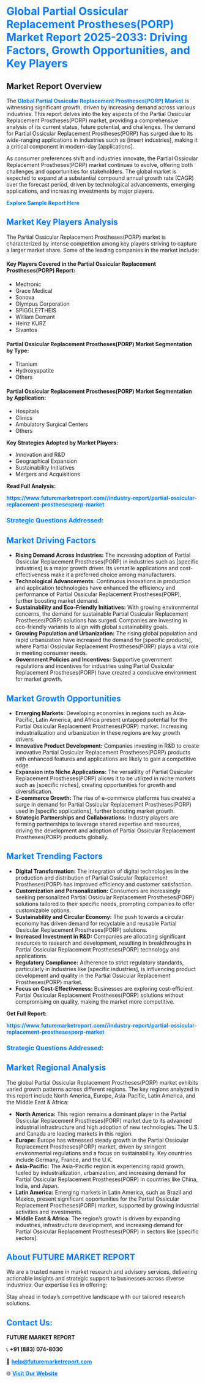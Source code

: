 <h1 style="color: #007BFF;">Global Partial Ossicular Replacement Prostheses(PORP) Market Report 2025-2033: Driving Factors, Growth Opportunities, and Key Players</h1>

<section id="overview">
<h2>Market Report Overview</h2>
<p>The <a href="https://www.futuremarketreport.com//industry-report/partial-ossicular-replacement-prosthesesporp-market" style="color: #007BFF; text-decoration: none;"><strong>Global Partial Ossicular Replacement Prostheses(PORP) Market</strong></a> is witnessing significant growth, driven by increasing demand across various industries. This report delves into the key aspects of the Partial Ossicular Replacement Prostheses(PORP) market, providing a comprehensive analysis of its current status, future potential, and challenges. The demand for Partial Ossicular Replacement Prostheses(PORP) has surged due to its wide-ranging applications in industries such as [insert industries], making it a critical component in modern-day [applications].</p>
<p>As consumer preferences shift and industries innovate, the Partial Ossicular Replacement Prostheses(PORP) market continues to evolve, offering both challenges and opportunities for stakeholders. The global market is expected to expand at a substantial compound annual growth rate (CAGR) over the forecast period, driven by technological advancements, emerging applications, and increasing investments by major players.</p>
</section>

<section id="overview">
<p><a href="https://www.futuremarketreport.com//request-sample/reportId=77753" style="color: #007BFF; text-decoration: none;"><strong>Explore Sample Report Here</strong></a></p>
</section>

<section id="key-players">
<h2 style="color: #007BFF;">Market Key Players Analysis</h2>
<p>The Partial Ossicular Replacement Prostheses(PORP) market is characterized by intense competition among key players striving to capture a larger market share. Some of the leading companies in the market include:</p>
<h4>Key Players Covered in the Partial Ossicular Replacement Prostheses(PORP) Report:</h4>
<ul><li>Medtronic</li><li>Grace Medical</li><li>Sonova</li><li>Olympus Corporation</li><li>SPIGGLE?THEIS</li><li>William Demant</li><li>Heinz KURZ</li><li>Sivantos</li></ul>
<h4>Partial Ossicular Replacement Prostheses(PORP) Market Segmentation by Type:</h4>
<ul><li>Titanium</li><li>Hydroxyapatite</li><li>Others</li></ul>

<h4>Partial Ossicular Replacement Prostheses(PORP) Market Segmentation by Application:</h4>
<ul><li>Hospitals</li><li>Clinics</li><li>Ambulatory Surgical Centers</li><li>Others</li></ul>
<p><strong>Key Strategies Adopted by Market Players:</strong></p>
<ul>
<li>Innovation and R&D</li>
<li>Geographical Expansion</li>
<li>Sustainability Initiatives</li>
<li>Mergers and Acquisitions</li>
</ul>
</section>

<section>
<p><strong>Read Full Analysis: </strong></p><a href="https://www.futuremarketreport.com//industry-report/partial-ossicular-replacement-prosthesesporp-market" style="color: #007BFF; text-decoration: none;"><strong>https://www.futuremarketreport.com//industry-report/partial-ossicular-replacement-prosthesesporp-market</strong></a>
<h3 style="color: #007BFF;">Strategic Questions Addressed:</h3>
</section>

<section id="driving-factors">
<h2 style="color: #007BFF;">Market Driving Factors</h2>
<ul>
<li><strong>Rising Demand Across Industries:</strong> The increasing adoption of Partial Ossicular Replacement Prostheses(PORP) in industries such as [specific industries] is a major growth driver. Its versatile applications and cost-effectiveness make it a preferred choice among manufacturers.</li>
<li><strong>Technological Advancements:</strong> Continuous innovations in production and application technologies have enhanced the efficiency and performance of Partial Ossicular Replacement Prostheses(PORP), further boosting market demand.</li>
<li><strong>Sustainability and Eco-Friendly Initiatives:</strong> With growing environmental concerns, the demand for sustainable Partial Ossicular Replacement Prostheses(PORP) solutions has surged. Companies are investing in eco-friendly variants to align with global sustainability goals.</li>
<li><strong>Growing Population and Urbanization:</strong> The rising global population and rapid urbanization have increased the demand for [specific products], where Partial Ossicular Replacement Prostheses(PORP) plays a vital role in meeting consumer needs.</li>
<li><strong>Government Policies and Incentives:</strong> Supportive government regulations and incentives for industries using Partial Ossicular Replacement Prostheses(PORP) have created a conducive environment for market growth.</li>
</ul>
</section>

<section id="growth-opportunities">
<h2 style="color: #007BFF;">Market Growth Opportunities</h2>
<ul>
<li><strong>Emerging Markets:</strong> Developing economies in regions such as Asia-Pacific, Latin America, and Africa present untapped potential for the Partial Ossicular Replacement Prostheses(PORP) market. Increasing industrialization and urbanization in these regions are key growth drivers.</li>
<li><strong>Innovative Product Development:</strong> Companies investing in R&D to create innovative Partial Ossicular Replacement Prostheses(PORP) products with enhanced features and applications are likely to gain a competitive edge.</li>
<li><strong>Expansion into Niche Applications:</strong> The versatility of Partial Ossicular Replacement Prostheses(PORP) allows it to be utilized in niche markets such as [specific niches], creating opportunities for growth and diversification.</li>
<li><strong>E-commerce Growth:</strong> The rise of e-commerce platforms has created a surge in demand for Partial Ossicular Replacement Prostheses(PORP) used in [specific applications], further boosting market growth.</li>
<li><strong>Strategic Partnerships and Collaborations:</strong> Industry players are forming partnerships to leverage shared expertise and resources, driving the development and adoption of Partial Ossicular Replacement Prostheses(PORP) products globally.</li>
</ul>
</section>

<section id="trending-factors">
<h2 style="color: #007BFF;">Market Trending Factors</h2>
<ul>
<li><strong>Digital Transformation:</strong> The integration of digital technologies in the production and distribution of Partial Ossicular Replacement Prostheses(PORP) has improved efficiency and customer satisfaction.</li>
<li><strong>Customization and Personalization:</strong> Consumers are increasingly seeking personalized Partial Ossicular Replacement Prostheses(PORP) solutions tailored to their specific needs, prompting companies to offer customizable options.</li>
<li><strong>Sustainability and Circular Economy:</strong> The push towards a circular economy has driven demand for recyclable and reusable Partial Ossicular Replacement Prostheses(PORP) solutions.</li>
<li><strong>Increased Investment in R&D:</strong> Companies are allocating significant resources to research and development, resulting in breakthroughs in Partial Ossicular Replacement Prostheses(PORP) technology and applications.</li>
<li><strong>Regulatory Compliance:</strong> Adherence to strict regulatory standards, particularly in industries like [specific industries], is influencing product development and quality in the Partial Ossicular Replacement Prostheses(PORP) market.</li>
<li><strong>Focus on Cost-Effectiveness:</strong> Businesses are exploring cost-efficient Partial Ossicular Replacement Prostheses(PORP) solutions without compromising on quality, making the market more competitive.</li>
</ul>
</section>

<section>
<p><strong>Get Full Report: </strong></p><a href="https://www.futuremarketreport.com//industry-report/partial-ossicular-replacement-prosthesesporp-market" style="color: #007BFF; text-decoration: none;"><strong>https://www.futuremarketreport.com//industry-report/partial-ossicular-replacement-prosthesesporp-market</strong></a>
<h3 style="color: #007BFF;">Strategic Questions Addressed:</h3>
</section>


<section id="regional-analysis">
<h2 style="color: #007BFF;">Market Regional Analysis</h2>
<p>The global Partial Ossicular Replacement Prostheses(PORP) market exhibits varied growth patterns across different regions. The key regions analyzed in this report include North America, Europe, Asia-Pacific, Latin America, and the Middle East & Africa:</p>
<ul>
<li><strong>North America:</strong> This region remains a dominant player in the Partial Ossicular Replacement Prostheses(PORP) market due to its advanced industrial infrastructure and high adoption of new technologies. The U.S. and Canada are leading markets in this region.</li>
<li><strong>Europe:</strong> Europe has witnessed steady growth in the Partial Ossicular Replacement Prostheses(PORP) market, driven by stringent environmental regulations and a focus on sustainability. Key countries include Germany, France, and the U.K.</li>
<li><strong>Asia-Pacific:</strong> The Asia-Pacific region is experiencing rapid growth, fueled by industrialization, urbanization, and increasing demand for Partial Ossicular Replacement Prostheses(PORP) in countries like China, India, and Japan.</li>
<li><strong>Latin America:</strong> Emerging markets in Latin America, such as Brazil and Mexico, present significant opportunities for the Partial Ossicular Replacement Prostheses(PORP) market, supported by growing industrial activities and investments.</li>
<li><strong>Middle East & Africa:</strong> The region’s growth is driven by expanding industries, infrastructure development, and increasing demand for Partial Ossicular Replacement Prostheses(PORP) in sectors like [specific sectors].</li>
</ul>
</section>

<footer>
<h2 style="color: #007BFF;">About FUTURE MARKET REPORT</h2>
<p>We are a trusted name in market research and advisory services, delivering actionable insights and strategic support to businesses across diverse industries. Our expertise lies in offering:</p>

<p>Stay ahead in today’s competitive landscape with our tailored research solutions.</p>

<h2 style="color: #007BFF;">Contact Us:</h2>
<p><strong>FUTURE MARKET REPORT</strong></p>
<p>📞 <strong>+91 (883) 074-8030</strong></p>
<p>📧 <strong><a href="mailto:help@futuremarketreport.com" style="color: #007BFF;">help@futuremarketreport.com</a></strong></p>
<p>🌐 <strong><a href="https://www.futuremarketreport.com/" style="color: #007BFF;">Visit Our Website</a></strong></p>
</footer>